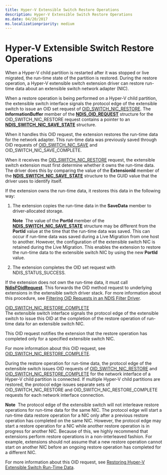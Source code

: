 ```yaml
---
title: Hyper-V Extensible Switch Restore Operations
description: Hyper-V Extensible Switch Restore Operations
ms.date: 04/20/2017
ms.localizationpriority: medium
---
```


# Hyper-V Extensible Switch Restore Operations


When a Hyper-V child partition is restarted after it was stopped or live migrated, the run-time state of the partition is restored. During the restore operation, a Hyper-V extensible switch extension driver can restore run-time data about an extensible switch network adapter (NIC).

When a restore operation is being performed on a Hyper-V child partition, the extensible switch interface signals the protocol edge of the extensible switch to issue an OID set request of [OID\_SWITCH\_NIC\_RESTORE](./oid-switch-nic-save.md). The **InformationBuffer** member of the [**NDIS\_OID\_REQUEST**](/windows-hardware/drivers/ddi/oidrequest/ns-oidrequest-ndis_oid_request) structure for the OID\_SWITCH\_NIC\_RESTORE request contains a pointer to an [**NDIS\_SWITCH\_NIC\_SAVE\_STATE**](/windows-hardware/drivers/ddi/ntddndis/ns-ntddndis-_ndis_switch_nic_save_state) structure.

When it handles this OID request, the extension restores the run-time data for the network adapter. This run-time data was previously saved through OID requests of [OID\_SWITCH\_NIC\_SAVE](./oid-switch-nic-save.md) and OID\_SWITCH\_NIC\_SAVE\_COMPLETE.

When it receives the [OID\_SWITCH\_NIC\_RESTORE](./oid-switch-nic-restore.md) request, the extensible switch extension must first determine whether it owns the run-time data. The driver does this by comparing the value of the **ExtensionId** member of the [**NDIS\_SWITCH\_NIC\_SAVE\_STATE**](/windows-hardware/drivers/ddi/ntddndis/ns-ntddndis-_ndis_switch_nic_save_state) structure to the GUID value that the driver uses to identify itself.

If the extension owns the run-time data, it restores this data in the following way:

1.  The extension copies the run-time data in the **SaveData** member to driver-allocated storage.

    **Note**  The value of the **PortId** member of the [**NDIS\_SWITCH\_NIC\_SAVE\_STATE**](/windows-hardware/drivers/ddi/ntddndis/ns-ntddndis-_ndis_switch_nic_save_state) structure may be different from the **PortId** value at the time that the run-time data was saved. This can occur if run-time data was saved during a Live Migration from one host to another. However, the configuration of the extensible switch NIC is retained during the Live Migration. This enables the extension to restore the run-time data to the extensible switch NIC by using the new **PortId** value.

     

2.  The extension completes the OID set request with NDIS\_STATUS\_SUCCESS.

If the extension does not own the run-time data, it must call [**NdisFOidRequest**](/windows-hardware/drivers/ddi/ndis/nf-ndis-ndisfoidrequest). This forwards the OID method request to underlying extensions in the extensible switch driver stack. For more information about this procedure, see [Filtering OID Requests in an NDIS Filter Driver](filtering-oid-requests-in-an-ndis-filter-driver.md).

<a href="" id="oid-switch-nic-restore-complete"></a>[OID\_SWITCH\_NIC\_RESTORE\_COMPLETE](./oid-switch-nic-restore-complete.md)  
The extensible switch interface signals the protocol edge of the extensible switch to issue this OID at the completion of the restore operation of run-time data for an extensible switch NIC.

This OID request notifies the extension that the restore operation has completed only for a specified extensible switch NIC.

For more information about this OID request, see [OID\_SWITCH\_NIC\_RESTORE\_COMPLETE](./oid-switch-nic-restore-complete.md).

During the restore operation for run-time data, the protocol edge of the extensible switch issues OID requests of [OID\_SWITCH\_NIC\_RESTORE](./oid-switch-nic-restore.md) and [OID\_SWITCH\_NIC\_RESTORE\_COMPLETE](./oid-switch-nic-restore-complete.md) for the network interface of a Hyper-V child partition is connected. If multiple Hyper-V child partitions are restored, the protocol edge issues separate sets of OID\_SWITCH\_NIC\_RESTORE and OID\_SWITCH\_NIC\_RESTORE\_COMPLETE requests for each network interface connection.

**Note**  The protocol edge of the extensible switch will not interleave restore operations for run-time data for the same NIC. The protocol edge will start a run-time data restore operation for a NIC only after a previous restore operation has completed on the same NIC. However, the protocol edge may start a restore operation for a NIC while another restore operation is in progress for another NIC. Because of this, we highly recommend that extensions perform restore operations in a non-interleaved fashion. For example, extensions should not assume that a new restore operation cannot start on another NIC before an ongoing restore operation has completed for a different NIC.

 

For more information about this OID request, see [Restoring Hyper-V Extensible Switch Run-Time Data](./managing-hyper-v-extensible-switch-run-time-data.md).

 

